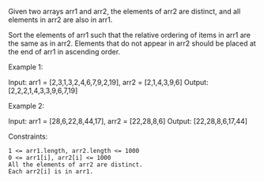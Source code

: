 Given two arrays arr1 and arr2, the elements of arr2 are distinct, and all elements in arr2 are also in arr1.

Sort the elements of arr1 such that the relative ordering of items in arr1 are the same as in arr2. Elements that do not appear in arr2 should be placed at the end of arr1 in ascending order.

Example 1:

Input: arr1 = [2,3,1,3,2,4,6,7,9,2,19], arr2 = [2,1,4,3,9,6]
Output: [2,2,2,1,4,3,3,9,6,7,19]

Example 2:

Input: arr1 = [28,6,22,8,44,17], arr2 = [22,28,8,6]
Output: [22,28,8,6,17,44]

Constraints:

    1 <= arr1.length, arr2.length <= 1000
    0 <= arr1[i], arr2[i] <= 1000
    All the elements of arr2 are distinct.
    Each arr2[i] is in arr1.
